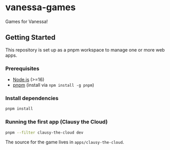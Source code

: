 # vanessa-games

Games for Vanessa!

## Getting Started

This repository is set up as a pnpm workspace to manage one or more web apps.

### Prerequisites

- [Node.js](https://nodejs.org/) (>=16)
- [pnpm](https://pnpm.io/) (install via `npm install -g pnpm`)

### Install dependencies

```bash
pnpm install
```

### Running the first app (Clausy the Cloud)

```bash
pnpm --filter clausy-the-cloud dev
```

The source for the game lives in `apps/clausy-the-cloud`.

